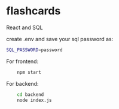 # flashcards
React and SQL

create .env and save your sql password as:
```bash
SQL_PASSWORD=password
```

For frontend: 
```bash
    npm start
```

For backend:
```bash
    cd backend
    node index.js
```